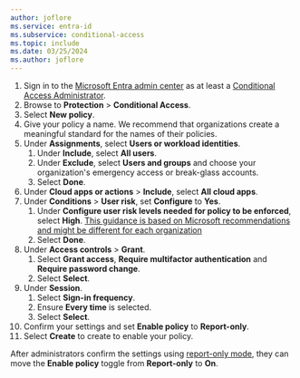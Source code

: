 ```yaml
---
author: joflore
ms.service: entra-id
ms.subservice: conditional-access
ms.topic: include
ms.date: 03/25/2024
ms.author: joflore
---
```


1. Sign in to the [Microsoft Entra admin center](https://entra.microsoft.com) as at least a [Conditional Access Administrator](~/identity/role-based-access-control/permissions-reference.md#conditional-access-administrator).
1. Browse to **Protection** > **Conditional Access**.
1. Select **New policy**.
1. Give your policy a name. We recommend that organizations create a meaningful standard for the names of their policies.
1. Under **Assignments**, select **Users or workload identities**.
   1. Under **Include**, select **All users**.
   1. Under **Exclude**, select **Users and groups** and choose your organization's emergency access or break-glass accounts. 
   1. Select **Done**.
1. Under **Cloud apps or actions** > **Include**, select **All cloud apps**.
1. Under **Conditions** > **User risk**, set **Configure** to **Yes**. 
   1. Under **Configure user risk levels needed for policy to be enforced**, select **High**. [This guidance is based on Microsoft recommendations and might be different for each organization](../id-protection/howto-identity-protection-configure-risk-policies.md#choosing-acceptable-risk-levels)
   1. Select **Done**.
1. Under **Access controls** > **Grant**.
   1. Select **Grant access**, **Require multifactor authentication** and **Require password change**.
   1. Select **Select**.
1. Under **Session**.
   1. Select **Sign-in frequency**.
   1. Ensure **Every time** is selected.
   1. Select **Select**.
1. Confirm your settings and set **Enable policy** to **Report-only**.
1. Select **Create** to create to enable your policy.

After administrators confirm the settings using [report-only mode](../identity/conditional-access/howto-conditional-access-insights-reporting.md), they can move the **Enable policy** toggle from **Report-only** to **On**.
